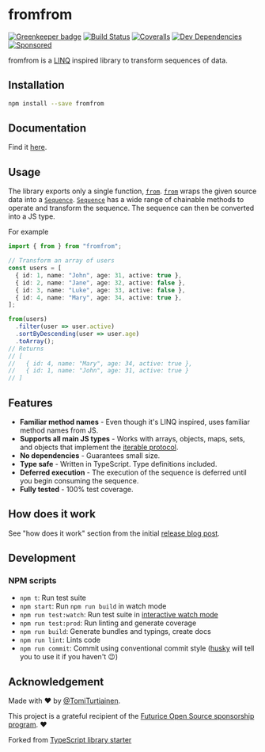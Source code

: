 # fromfrom

[![Greenkeeper badge](https://badges.greenkeeper.io/tomi/fromfrom.svg)](https://greenkeeper.io/)
[![Build Status](https://travis-ci.com/tomi/fromfrom.svg?branch=master)](https://travis-ci.com/tomi/fromfrom)
[![Coveralls](https://img.shields.io/coveralls/tomi/fromfrom.svg)](https://coveralls.io/github/tomi/fromfrom)
[![Dev Dependencies](https://david-dm.org/tomi/fromfrom/dev-status.svg)](https://david-dm.org/tomi/fromfrom?type=dev)
[![Sponsored](https://img.shields.io/badge/chilicorn-sponsored-brightgreen.svg?logo=data%3Aimage%2Fpng%3Bbase64%2CiVBORw0KGgoAAAANSUhEUgAAAA4AAAAPCAMAAADjyg5GAAABqlBMVEUAAAAzmTM3pEn%2FSTGhVSY4ZD43STdOXk5lSGAyhz41iz8xkz2HUCWFFhTFFRUzZDvbIB00Zzoyfj9zlHY0ZzmMfY0ydT0zjj92l3qjeR3dNSkoZp4ykEAzjT8ylUBlgj0yiT0ymECkwKjWqAyjuqcghpUykD%2BUQCKoQyAHb%2BgylkAyl0EynkEzmkA0mUA3mj86oUg7oUo8n0k%2FS%2Bw%2Fo0xBnE5BpU9Br0ZKo1ZLmFZOjEhesGljuzllqW50tH14aS14qm17mX9%2Bx4GAgUCEx02JySqOvpSXvI%2BYvp2orqmpzeGrQh%2Bsr6yssa2ttK6v0bKxMBy01bm4zLu5yry7yb29x77BzMPCxsLEzMXFxsXGx8fI3PLJ08vKysrKy8rL2s3MzczOH8LR0dHW19bX19fZ2dna2trc3Nzd3d3d3t3f39%2FgtZTg4ODi4uLj4%2BPlGxLl5eXm5ubnRzPn5%2Bfo6Ojp6enqfmzq6urr6%2Bvt7e3t7u3uDwvugwbu7u7v6Obv8fDz8%2FP09PT2igP29vb4%2BPj6y376%2Bu%2F7%2Bfv9%2Ff39%2Fv3%2BkAH%2FAwf%2FtwD%2F9wCyh1KfAAAAKXRSTlMABQ4VGykqLjVCTVNgdXuHj5Kaq62vt77ExNPX2%2Bju8vX6%2Bvr7%2FP7%2B%2FiiUMfUAAADTSURBVAjXBcFRTsIwHAfgX%2FtvOyjdYDUsRkFjTIwkPvjiOTyX9%2FAIJt7BF570BopEdHOOstHS%2BX0s439RGwnfuB5gSFOZAgDqjQOBivtGkCc7j%2B2e8XNzefWSu%2BsZUD1QfoTq0y6mZsUSvIkRoGYnHu6Yc63pDCjiSNE2kYLdCUAWVmK4zsxzO%2BQQFxNs5b479NHXopkbWX9U3PAwWAVSY%2FpZf1udQ7rfUpQ1CzurDPpwo16Ff2cMWjuFHX9qCV0Y0Ok4Jvh63IABUNnktl%2B6sgP%2BARIxSrT%2FMhLlAAAAAElFTkSuQmCC)](http://spiceprogram.org/oss-sponsorship)

fromfrom is a [LINQ](https://en.wikipedia.org/wiki/Language_Integrated_Query) inspired library to transform sequences of data.

## Installation

```bash
npm install --save fromfrom
```

## Documentation

Find it [here](https://tomi.github.io/fromfrom/).

## Usage

The library exports only a single function, [`from`](https://tomi.github.io/fromfrom/api/index.html#from). [`from`](https://tomi.github.io/fromfrom/api/index.html#from) wraps the given source data into a [`Sequence`](https://tomi.github.io/fromfrom/api/classes/sequence.html). [`Sequence`](https://tomi.github.io/fromfrom/api/classes/sequence.html) has a wide range of chainable methods to operate and transform the sequence. The sequence can then be converted into a JS type.

For example

```ts
import { from } from "fromfrom";

// Transform an array of users
const users = [
  { id: 1, name: "John", age: 31, active: true },
  { id: 2, name: "Jane", age: 32, active: false },
  { id: 3, name: "Luke", age: 33, active: false },
  { id: 4, name: "Mary", age: 34, active: true },
];

from(users)
  .filter(user => user.active)
  .sortByDescending(user => user.age)
  .toArray();
// Returns
// [
//   { id: 4, name: "Mary", age: 34, active: true },
//   { id: 1, name: "John", age: 31, active: true }
// ]
```

## Features

- **Familiar method names** - Even though it's LINQ inspired, uses familiar method names from JS.
- **Supports all main JS types** - Works with arrays, objects, maps, sets, and objects that implement the [iterable protocol](https://developer.mozilla.org/en-US/docs/Web/JavaScript/Reference/Iteration_protocols).
- **No dependencies** - Guarantees small size.
- **Type safe** - Written in TypeScript. Type definitions included.
- **Deferred execution** - The execution of the sequence is deferred until you begin consuming the sequence.
- **Fully tested** - 100% test coverage.

## How does it work

See "how does it work" section from the initial [release blog post](https://github.com/tomi/fromfrom/wiki/Announcing-fromfrom#how-does-it-work).

## Development

### NPM scripts

- `npm t`: Run test suite
- `npm start`: Run `npm run build` in watch mode
- `npm run test:watch`: Run test suite in [interactive watch mode](http://facebook.github.io/jest/docs/cli.html#watch)
- `npm run test:prod`: Run linting and generate coverage
- `npm run build`: Generate bundles and typings, create docs
- `npm run lint`: Lints code
- `npm run commit`: Commit using conventional commit style ([husky](https://github.com/typicode/husky) will tell you to use it if you haven't :wink:)

## Acknowledgement

Made with :heart: by [@TomiTurtiainen](https://twitter.com/TomiTurtiainen).

This project is a grateful recipient of the [Futurice Open Source sponsorship program](https://spiceprogram.org). :heart:

Forked from [TypeScript library starter](https://github.com/alexjoverm/typescript-library-starter)
